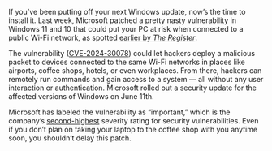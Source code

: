 If you’ve been putting off your next Windows update, now’s the time to install it. Last week, Microsoft patched a pretty nasty vulnerability in Windows 11 and 10 that could put your PC at risk when connected to a public Wi-Fi network, as spotted [earlier by *The Register*](https://www.theregister.com/2024/06/12/june_patch_tuesday/).

The vulnerability ([CVE-2024-30078](https://msrc.microsoft.com/update-guide/vulnerability/CVE-2024-30078)) could let hackers deploy a malicious packet to devices connected to the same Wi-Fi networks in places like airports, coffee shops, hotels, or even workplaces. From there, hackers can remotely run commands and gain access to a system — all without any user interaction or authentication. Microsoft rolled out a security update for the affected versions of Windows on June 11th.

Microsoft has labeled the vulnerability as “important,” which is the company’s [second-highest](https://click.linksynergy.com/deeplink?id=nOD/rLJHOac&mid=24542&murl=https%3A%2F%2Fwww.microsoft.com%2Fen-us%2Fmsrc%2Fsecurity-update-severity-rating-system) severity rating for security vulnerabilities. Even if you don’t plan on taking your laptop to the coffee shop with you anytime soon, you shouldn’t delay this patch.
